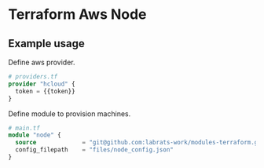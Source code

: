# Terraform Aws Node

## Example usage

Define aws provider.

``` tf
# providers.tf
provider "hcloud" {
  token = {{token}}
}
```

Define module to provision machines.

``` tf
# main.tf
module "node" {
  source             = "git@github.com:labrats-work/modules-terraform.git//modules/hetzner/node"
  config_filepath    = "files/node_config.json"
}
```
